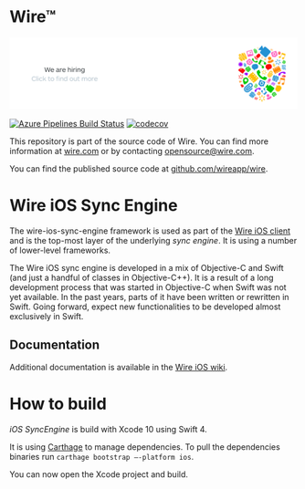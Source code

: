 # Wire™

[![Wire logo](https://github.com/wireapp/wire/blob/master/assets/header-small.png?raw=true)](https://wire.com/jobs/)



[![Azure Pipelines Build Status](https://dev.azure.com/wireswiss/Wire%20iOS/_apis/build/status/Frameworks/wire-ios-sync-engine?branchName=develop)](https://dev.azure.com/wireswiss/Wire%20iOS/_build/latest?definitionId=31&branchName=develop) [![codecov](https://codecov.io/gh/wireapp/wire-ios-sync-engine/branch/develop/graph/badge.svg)](https://codecov.io/gh/wireapp/wire-ios-sync-engine)

This repository is part of the source code of Wire. You can find more information at [wire.com](https://wire.com) or by contacting opensource@wire.com.

You can find the published source code at [github.com/wireapp/wire](https://github.com/wireapp/wire).

# Wire iOS Sync Engine

The wire-ios-sync-engine framework is used as part of the [Wire iOS client](http://github.com/wireapp/wire-ios) and is the top-most layer of the underlying *sync engine*. It is using a number of lower-level frameworks. 

The Wire iOS sync engine is developed in a mix of Objective-C and Swift (and just a handful of classes in Objective-C++). It is a result of a long development process that was started in Objective-C when Swift was not yet available. In the past years, parts of it have been written or rewritten in Swift. Going forward, expect new functionalities to be developed almost exclusively in Swift.

## Documentation
Additional documentation is available in the [Wire iOS wiki](https://github.com/wireapp/wire-ios/wiki).

# How to build

*iOS SyncEngine* is build with Xcode 10 using Swift 4.

It is using [Carthage](https://github.com/Carthage/Carthage) to manage dependencies. To pull the dependencies binaries run `carthage bootstrap —-platform ios`.

You can now open the Xcode project and build.
